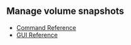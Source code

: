 ## Manage volume snapshots

  * [Command Reference](https://docs.openstack.org/python-openstackclient/latest/cli/command-objects/volume-snapshot.html)
  * [GUI Reference](https://access.redhat.com/documentation/en-us/red_hat_openstack_platform/11/html/storage_guide/ch-cinder#section-create-clone-delete-vol-snapshots)